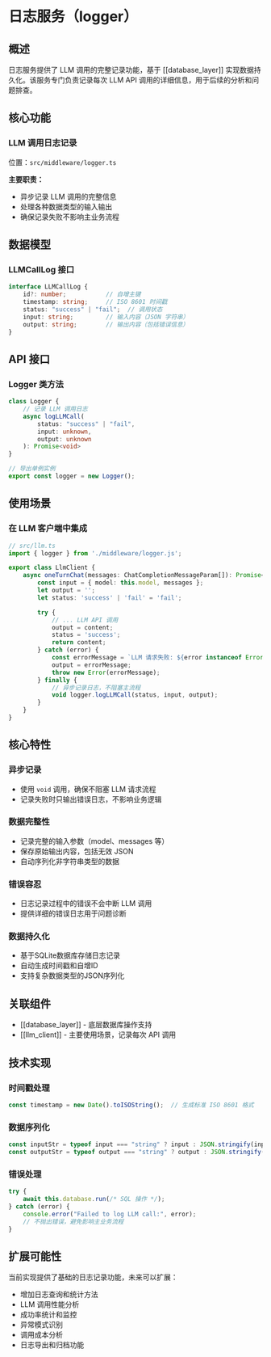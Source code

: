 # 日志服务（logger）

## 概述

日志服务提供了 LLM 调用的完整记录功能，基于 [[database_layer]] 实现数据持久化。该服务专门负责记录每次 LLM API 调用的详细信息，用于后续的分析和问题排查。

## 核心功能

### LLM 调用日志记录
位置：`src/middleware/logger.ts`

**主要职责：**
- 异步记录 LLM 调用的完整信息
- 处理各种数据类型的输入输出
- 确保记录失败不影响主业务流程

## 数据模型

### LLMCallLog 接口
```typescript
interface LLMCallLog {
    id?: number;           // 自增主键
    timestamp: string;     // ISO 8601 时间戳
    status: "success" | "fail";  // 调用状态
    input: string;         // 输入内容（JSON 字符串）
    output: string;        // 输出内容（包括错误信息）
}
```

## API 接口

### Logger 类方法

```typescript
class Logger {
    // 记录 LLM 调用日志
    async logLLMCall(
        status: "success" | "fail",
        input: unknown,
        output: unknown
    ): Promise<void>
}

// 导出单例实例
export const logger = new Logger();
```

## 使用场景

### 在 LLM 客户端中集成

```typescript
// src/llm.ts
import { logger } from './middleware/logger.js';

export class LlmClient {
    async oneTurnChat(messages: ChatCompletionMessageParam[]): Promise<string> {
        const input = { model: this.model, messages };
        let output = '';
        let status: 'success' | 'fail' = 'fail';

        try {
            // ... LLM API 调用
            output = content;
            status = 'success';
            return content;
        } catch (error) {
            const errorMessage = `LLM 请求失败: ${error instanceof Error ? error.message : String(error)}`;
            output = errorMessage;
            throw new Error(errorMessage);
        } finally {
            // 异步记录日志，不阻塞主流程
            void logger.logLLMCall(status, input, output);
        }
    }
}
```

## 核心特性

### 异步记录
- 使用 `void` 调用，确保不阻塞 LLM 请求流程
- 记录失败时只输出错误日志，不影响业务逻辑

### 数据完整性
- 记录完整的输入参数（model、messages 等）
- 保存原始输出内容，包括无效 JSON
- 自动序列化非字符串类型的数据

### 错误容忍
- 日志记录过程中的错误不会中断 LLM 调用
- 提供详细的错误日志用于问题诊断

### 数据持久化
- 基于SQLite数据库存储日志记录
- 自动生成时间戳和自增ID
- 支持复杂数据类型的JSON序列化

## 关联组件

- [[database_layer]] - 底层数据库操作支持
- [[llm_client]] - 主要使用场景，记录每次 API 调用

## 技术实现

### 时间戳处理
```typescript
const timestamp = new Date().toISOString();  // 生成标准 ISO 8601 格式
```

### 数据序列化
```typescript
const inputStr = typeof input === "string" ? input : JSON.stringify(input);
const outputStr = typeof output === "string" ? output : JSON.stringify(output);
```

### 错误处理
```typescript
try {
    await this.database.run(/* SQL 操作 */);
} catch (error) {
    console.error("Failed to log LLM call:", error);
    // 不抛出错误，避免影响主业务流程
}
```

## 扩展可能性

当前实现提供了基础的日志记录功能，未来可以扩展：
- 增加日志查询和统计方法
- LLM 调用性能分析
- 成功率统计和监控
- 异常模式识别
- 调用成本分析
- 日志导出和归档功能
